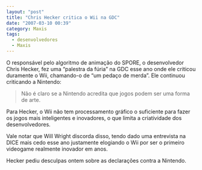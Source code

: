 ```yaml
---
layout: "post"
title: "Chris Hecker critica o Wii na GDC"
date: "2007-03-10 00:39"
category: Maxis
tags:
  - desenvolvedores
  - Maxis
---
```


O responsável pelo algoritmo de animação do SPORE, o desenvolvedor Chris Hecker, fez uma “palestra da fúria” na GDC esse ano onde ele criticou duramente o Wii, chamando-o de “um pedaço de merda”. Ele continuou criticando a Nintendo:

> Não é claro se a Nintendo acredita que jogos podem ser uma forma de arte.

Para Hecker, o Wii não tem processamento gráfico o suficiente para fazer os jogos mais inteligentes e inovadores, o que limita a criatividade dos desenvolvedores.

Vale notar que Will Wright discorda disso, tendo dado uma entrevista na DICE mais cedo esse ano justamente elogiando o Wii por ser o primeiro videogame realmente inovador em anos.

Hecker pediu desculpas ontem sobre as declarações contra a Nintendo.
